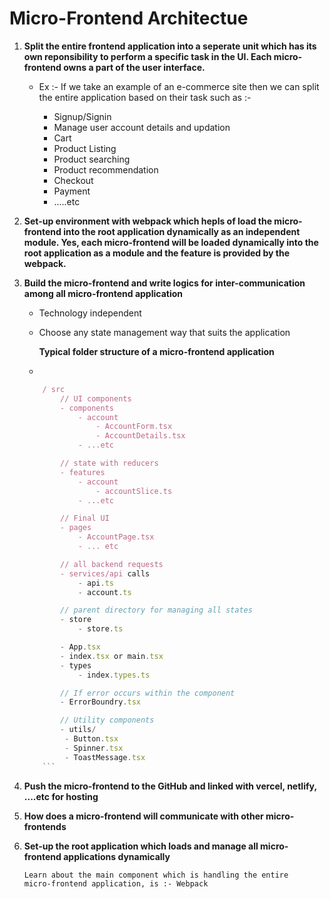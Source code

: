 # Micro-Frontend Architectue

1. **Split the entire frontend application into a seperate unit which has its own reponsibility to perform a specific task in the UI. Each micro-frontend owns a part of the user interface.**

   - Ex :- If we take an example of an e-commerce site then we can split the entire application based on their task such as :-

     - Signup/Signin
     - Manage user account details and updation
     - Cart
     - Product Listing
     - Product searching
     - Product recommendation
     - Checkout
     - Payment
     - .....etc

2. **Set-up environment with webpack which hepls of load the micro-frontend into the root application dynamically as an independent module. Yes, each micro-frontend will be loaded dynamically into the root application as a module and the feature is provided by the webpack.**

3. **Build the micro-frontend and write logics for inter-communication among all micro-frontend application**

   - Technology independent
   - Choose any state management way that suits the application

     **Typical folder structure of a micro-frontend application**

   -

   ````jsx
       / src
           // UI components
           - components
               - account
                   - AccountForm.tsx
                   - AccountDetails.tsx
               - ...etc

           // state with reducers
           - features
               - account
                   - accountSlice.ts
               - ...etc

           // Final UI
           - pages
               - AccountPage.tsx
               - ... etc

           // all backend requests
           - services/api calls
               - api.ts
               - account.ts

           // parent directory for managing all states
           - store
               - store.ts

           - App.tsx
           - index.tsx or main.tsx
           - types
               - index.types.ts

           // If error occurs within the component
           - ErrorBoundry.tsx

           // Utility components
           - utils/
            - Button.tsx
            - Spinner.tsx
            - ToastMessage.tsx
       ```

   ````

4. **Push the micro-frontend to the GitHub and linked with vercel, netlify, ....etc for hosting**

5. **How does a micro-frontend will communicate with other micro-frontends**

6. **Set-up the root application which loads and manage all micro-frontend applications dynamically**

   <code>Learn about the main component which is handling the entire micro-frontend application, is :- Webpack</code>

